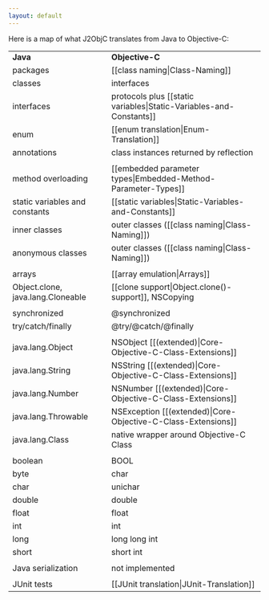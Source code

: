 ```yaml
---
layout: default
---
```


Here is a map of what J2ObjC translates from Java to Objective-C:

<table>
  <tr>
  <tr><td><b>Java</b></td><td><b>Objective-C</b></td></tr>
  <tr><td>packages</td><td>[[class naming|Class-Naming]]</td></tr>
  <tr><td>classes</td><td> interfaces</td></tr>
  <tr><td>interfaces</td><td>protocols plus [[static variables|Static-Variables-and-Constants]]</td></tr>
  <tr><td>enum</td><td>[[enum translation|Enum-Translation]]</td></tr>
  <tr><td>annotations</td><td>class instances returned by reflection</td></tr>
  <tr><td></td><td></td></tr>
  <tr><td>method overloading</td><td>[[embedded parameter types|Embedded-Method-Parameter-Types]]</td></tr>
  <tr><td>static variables and constants</td><td>[[static variables|Static-Variables-and-Constants]]</td></tr>
  <tr><td>inner classes</td><td>outer classes ([[class naming|Class-Naming]])</td></tr>
  <tr><td>anonymous classes</td><td>outer classes ([[class naming|Class-Naming]])</td></tr>
  <tr><td></td><td></td></tr>
  <tr><td>arrays</td><td>[[array emulation|Arrays]]</td></tr>
  <tr><td>Object.clone, java.lang.Cloneable</td><td>[[clone support|Object.clone()-support]], NSCopying</td></tr>
  <tr><td></td><td></td></tr>
  <tr><td>synchronized</td><td>@synchronized</td></tr>
  <tr><td>try/catch/finally</td><td>@try/@catch/@finally</td></tr>
  <tr><td></td><td></td></tr>
  <tr><td>java.lang.Object</td><td>NSObject [[(extended)|Core-Objective-C-Class-Extensions]]</td></tr>
  <tr><td>java.lang.String</td><td>NSString [[(extended)|Core-Objective-C-Class-Extensions]]</td></tr>
  <tr><td>java.lang.Number</td><td>NSNumber [[(extended)|Core-Objective-C-Class-Extensions]]</td></tr>
  <tr><td>java.lang.Throwable</td><td>NSException [[(extended)|Core-Objective-C-Class-Extensions]]</td></tr>
  <tr><td>java.lang.Class</td><td>native wrapper around Objective-C Class</td></tr>
  <tr><td></td><td></td></tr>
  <tr><td>boolean</td><td>BOOL</td></tr>
  <tr><td>byte</td><td>char</td></tr>
  <tr><td>char</td><td>unichar</td></tr>
  <tr><td>double</td><td>double</td></tr>
  <tr><td>float</td><td>float</td></tr>
  <tr><td>int</td><td>int</td></tr>
  <tr><td>long</td><td>long long int</td></tr>
  <tr><td>short</td><td>short int</td></tr>
  <tr><td></td><td></td></tr>
  <tr><td>Java serialization</td><td>not implemented</td></tr>
  <tr><td></td><td></td></tr>
  <tr><td>JUnit tests</td><td>[[JUnit translation|JUnit-Translation]]</td></tr>
</table>
